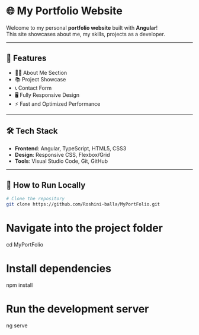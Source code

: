 # 🌐 My Portfolio Website

Welcome to my personal **portfolio website** built with **Angular**!  
This site showcases about me, my skills, projects as a developer.

---

## 🚀 Features

- 🧑‍💼 About Me Section  
- 📚 Project Showcase  
- 📞 Contact Form  
- 🖥️ Fully Responsive Design  
- ⚡ Fast and Optimized Performance

---

## 🛠️ Tech Stack

- **Frontend**: Angular, TypeScript, HTML5, CSS3
- **Design**: Responsive CSS, Flexbox/Grid
- **Tools**: Visual Studio Code, Git, GitHub


---

## 🚀 How to Run Locally

```bash
# Clone the repository
git clone https://github.com/Roshini-balla/MyPortFolio.git

```

# Navigate into the project folder
cd MyPortFolio

# Install dependencies
npm install

# Run the development server
ng serve
